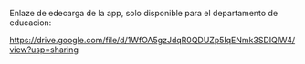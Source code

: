 Enlaze de edecarga de la app, solo disponible para el departamento de educacion: 

https://drive.google.com/file/d/1WfOA5gzJdqR0QDUZp5IqENmk3SDIQlW4/view?usp=sharing 
